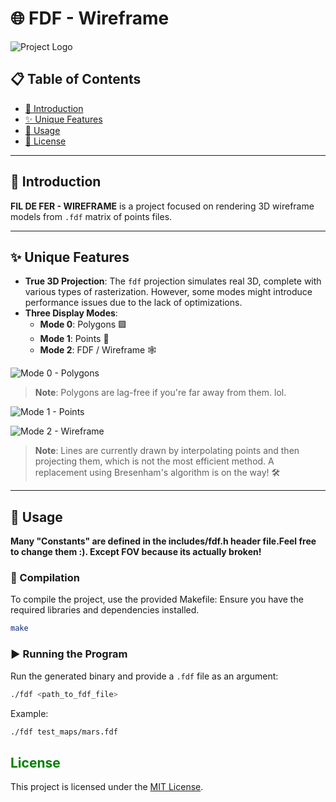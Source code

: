 # 🌐 FDF - Wireframe

![Project Logo](https://github.com/user-attachments/assets/528eccd4-228c-46a0-9619-6b8a35bf706c)

## 📋 Table of Contents

- [📖 Introduction](#introduction)
- [✨ Unique Features](#unique-features)
- [🚀 Usage](#usage)
- [📜 License](#license)

---

## 📖 Introduction

**FIL DE FER - WIREFRAME** is a project focused on rendering 3D wireframe models from `.fdf` matrix of points files.

---

## ✨ Unique Features

- **True 3D Projection**: The `fdf` projection simulates real 3D, complete with various types of rasterization. However, some modes might introduce performance issues due to the lack of optimizations.
- **Three Display Modes**:
  - **Mode 0**: Polygons 🟩
  - **Mode 1**: Points 🔵
  - **Mode 2**: FDF / Wireframe 🕸️

![Mode 0 - Polygons](https://github.com/user-attachments/assets/3e6ca99b-00a9-4ab4-8871-c7a264ea58d6)
> **Note**: Polygons are lag-free if you're far away from them. lol.

![Mode 1 - Points](https://github.com/user-attachments/assets/f1983bd2-d323-4bb6-96f8-4af8088b27f5)

![Mode 2 - Wireframe](https://github.com/user-attachments/assets/155f49fd-074c-4736-b1be-e8c6b0f055d7)
> **Note**: Lines are currently drawn by interpolating points and then projecting them, which is not the most efficient method. A replacement using Bresenham's algorithm is on the way! 🛠️

---

## 🚀 Usage

**Many "Constants" are defined in the includes/fdf.h header file.Feel free to change them :).
Except FOV because its actually broken!**

### 🔨 Compilation

To compile the project, use the provided Makefile:
Ensure you have the required libraries and dependencies installed.

```bash
make
```

### ▶️ Running the Program

Run the generated binary and provide a `.fdf` file as an argument:

```bash
./fdf <path_to_fdf_file>
```

Example:

```bash
./fdf test_maps/mars.fdf
```


## <span style="color:green;">License</span>

This project is licensed under the [MIT License](LICENSE).

